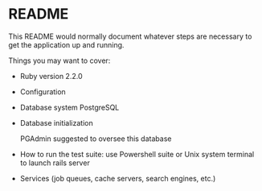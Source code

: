 # README

This README would normally document whatever steps are necessary to get the
application up and running.

Things you may want to cover:

* Ruby version 2.2.0

* Configuration

* Database system PostgreSQL

* Database initialization

  PGAdmin suggested to oversee this database

* How to run the test suite: use Powershell suite or Unix system terminal to launch rails server

* Services (job queues, cache servers, search engines, etc.)
